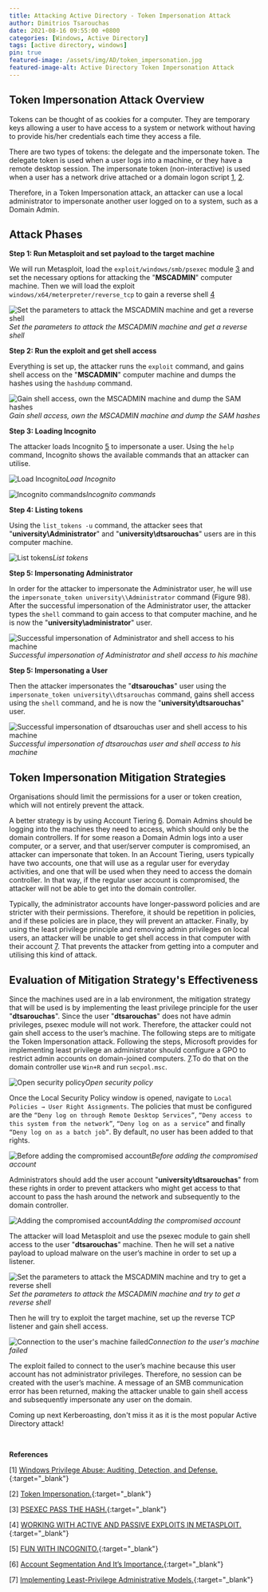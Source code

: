 ```yaml
---
title: Attacking Active Directory - Token Impersonation Attack 
author: Dimitrios Tsarouchas
date: 2021-08-16 09:55:00 +0800
categories: [Windows, Active Directory]
tags: [active directory, windows]
pin: true
featured-image: /assets/img/AD/token_impersonation.jpg
featured-image-alt: Active Directory Token Impersonation Attack 
---
```


## Token Impersonation Attack Overview
Tokens can be thought of as cookies for a computer. They are temporary keys allowing a user to have access to a system or network without having to provide his/her credentials each time they access a file. 

There are two types of tokens: the delegate and the impersonate token. The delegate token is used when a user logs into a machine, or they have a remote desktop session. The impersonate token (non-interactive) is used when a user has a network drive attached or a domain logon script [1](#1), [2](#2). 

Therefore, in a Token Impersonation attack, an attacker can use a local administrator to impersonate another user logged on to a system, such as a Domain Admin.

## Attack Phases
**Step 1: Run Metasploit and set payload to the target machine**

We will run Metasploit, load the `exploit/windows/smb/psexec` module [3](#3) and set the necessary options for attacking the "**MSCADMIN**" computer machine. Then we will load the exploit `windows/x64/meterpreter/reverse_tcp` to gain a reverse shell [4](#4) 

![Set the parameters to attack the MSCADMIN machine and get a reverse shell](/assets/img/AD/get_reverse_shell.png)*Set the parameters to attack the MSCADMIN machine and get a reverse shell*

**Step 2: Run the exploit and get shell access**

Everything is set up, the attacker runs the `exploit` command, and gains shell access on the "**MSCADMIN**" computer machine and dumps the hashes using the `hashdump` command.

![Gain shell access, own the MSCADMIN machine and dump the SAM hashes](/assets/img/AD/Gain_shell_access_3.png)*Gain shell access, own the MSCADMIN machine and dump the SAM hashes*

**Step 3: Loading Incognito**

The attacker loads Incognito [5](#5) to impersonate a user. Using the `help` command, Incognito shows the available commands that an attacker can utilise.

![Load Incognito](/assets/img/AD/Load_Incognito.png)*Load Incognito*

![Incognito commands](/assets/img/AD/Incognito_commands.png)*Incognito commands*

**Step 4: Listing tokens**

Using the `list_tokens -u` command, the attacker sees that "**university\Administrator**" and "**university\dtsarouchas**" users are in this computer machine.

![List tokens](/assets/img/AD/List_tokens.png)*List tokens*

**Step 5: Impersonating Administrator**

In order for the attacker to impersonate the Administrator user, he will use the `impersonate_token university\\Administrator` command (Figure 98). After the successful impersonation of the Administrator user, the attacker types the `shell` command to gain access to that computer machine, and he is now the "**university\administrator**" user.

![Successful impersonation of Administrator and shell access to his machine](/assets/img/AD/Successful_impersonation.png)*Successful impersonation of Administrator and shell access to his machine*


**Step 5: Impersonating a User**

Then the attacker impersonates the "**dtsarouchas**" user using the `impersonate_token university\\dtsarouchas` command, gains shell access using the `shell` command, and he is now the "**university\dtsarouchas**" user.

![Successful impersonation of dtsarouchas user and shell access to his machine](/assets/img/AD/impersonation_of_dtsarouchas.png)*Successful impersonation of dtsarouchas user and shell access to his machine*


## Token Impersonation Mitigation Strategies

Organisations should limit the permissions for a user or token creation, which will not entirely prevent the attack. 

A better strategy is by using Account Tiering [6](#6). Domain Admins should be logging into the machines they need to access, which should only be the domain controllers. If for some reason a Domain Admin logs into a user computer, or a server, and that user/server computer is compromised, an attacker can impersonate that token. In an Account Tiering, users typically have two accounts, one that will use as a regular user for everyday activities, and one that will be used when they need to access the domain controller. In that way, if the regular user account is compromised, the attacker will not be able to get into the domain controller. 

Typically, the administrator accounts have longer-password policies and are stricter with their permissions. Therefore, it should be repetition in policies, and if these policies are in place, they will prevent an attacker. Finally, by using the least privilege principle and removing admin privileges on local users, an attacker will be unable to get shell access in that computer with their account [7](#7). That prevents the attacker from getting into a computer and utilising this kind of attack. 


## Evaluation of Mitigation Strategy's Effectiveness

Since the machines used are in a lab environment, the mitigation strategy that will be used is by implementing the least privilege principle for the user "**dtsarouchas**". Since the user "**dtsarouchas**" does not have admin privileges, psexec module will not work. Therefore, the attacker could not gain shell access to the user’s machine. 
The following steps are to mitigate the Token Impersonation attack.
Following the steps, Microsoft provides for implementing least privilege an administrator should configure a GPO to restrict admin accounts on domain-joined computers. [7](#7).To do that on the domain controller use `Win+R` and run `secpol.msc`. 

![Open security policy](/assets/img/AD/Open_security_policy_1.png)*Open security policy*

Once the Local Security Policy window is opened, navigate to `Local Policies → User Right Assignments`. The policies that must be configured are the `“Deny log on through Remote Desktop Services”`, `“Deny access to this system from the network”`, `“Deny log on as a service”` and finally `“Deny log on as a batch job”`. By default, no user has been added to that rights.

![Before adding the compromised account](/assets/img/AD/Before_adding.png)*Before adding the compromised account*

Administrators should add the user account "**university\dtsarouchas**" from these rights in order to prevent attackers who might get access to that account to pass the hash around the network and subsequently to the domain controller.

![Adding the compromised account](/assets/img/AD/Adding_the_compromised.png)*Adding the compromised account*
 
The attacker will load Metasploit and use the psexec module to gain shell access to the user "**dtsarouchas**" machine. Then he will set a native payload to upload malware on the user’s machine in order to set up a listener.

![Set the parameters to attack the MSCADMIN machine and try to get a reverse shell](/assets/img/AD/get_reverse_shell_1.png)*Set the parameters to attack the MSCADMIN machine and try to get a reverse shell*

Then he will try to exploit the target machine, set up the reverse TCP listener and gain shell access.

![Connection to the user's machine failed](/assets/img/AD/Connection_failed.png)*Connection to the user's machine failed*

The exploit failed to connect to the user’s machine because this user account has not administrator privileges. Therefore, no session can be created with the user’s machine. A message of an SMB communication error has been returned, making the attacker unable to gain shell access and subsequently impersonate any user on the domain.

Coming up next Kerberoasting, don't miss it as it is the most popular Active Directory attack! 

<br>

**References**

[1]<a name="1"></a>  [Windows Privilege Abuse: Auditing, Detection, and Defense.](https://medium.com/palantir/windows-privilege-abuse-auditing-detection-and-defense-3078a403d74e/){:target="_blank"}

[2]<a name="2"></a> [Token Impersonation.](https://hunter2.gitbook.io/darthsidious/privilege-escalation/token-impersonation/){:target="_blank"}

[3]<a name="3"></a> [PSEXEC PASS THE HASH.](https://www.offensive-security.com/metasploit-unleashed/psexec-pass-hash/){:target="_blank"}

[4]<a name="4"></a> [WORKING WITH ACTIVE AND PASSIVE EXPLOITS IN METASPLOIT.](https://www.offensive-security.com/metasploit-unleashed/exploits/){:target="_blank"}

[5]<a name="5"></a> [FUN WITH INCOGNITO.](https://www.offensive-security.com/metasploit-unleashed/fun-incognito/){:target="_blank"}

[6]<a name="6"></a> [Account Segmentation And It’s Importance.](https://www.intandemly.com/blog/tiered-approach-to-abm/){:target="_blank"}

[7]<a name="7"></a> [Implementing Least-Privilege Administrative Models.](https://docs.microsoft.com/en-us/windows-server/identity/ad-ds/plan/security-best-practices/implementing-least-privilege-administrative-models/){:target="_blank"}